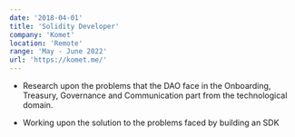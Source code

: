 ```yaml
---
date: '2018-04-01'
title: 'Solidity Developer'
company: 'Komet'
location: 'Remote'
range: 'May - June 2022'
url: 'https://komet.me/'
---
```


- Research upon the problems that the DAO face in the Onboarding, Treasury, Governance and Communication part from the technological domain.

- Working upon the solution to the problems faced by building an SDK
